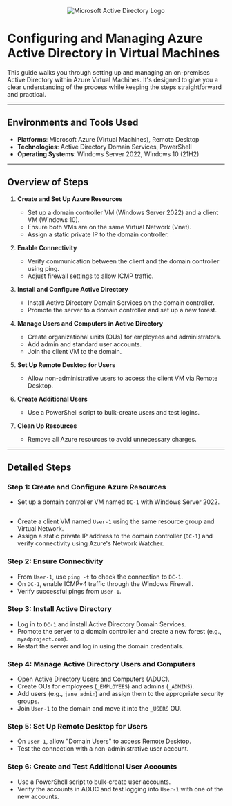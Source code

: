 <p align="center">
<img src="https://i.imgur.com/pU5A58S.png" alt="Microsoft Active Directory Logo"/>
</p>

# Configuring and Managing Azure Active Directory in Virtual Machines

This guide walks you through setting up and managing an on-premises Active Directory within Azure Virtual Machines. It's designed to give you a clear understanding of the process while keeping the steps straightforward and practical.

---

## Environments and Tools Used

- **Platforms**: Microsoft Azure (Virtual Machines), Remote Desktop
- **Technologies**: Active Directory Domain Services, PowerShell
- **Operating Systems**: Windows Server 2022, Windows 10 (21H2)

---

## Overview of Steps

1. **Create and Set Up Azure Resources**
   - Set up a domain controller VM (Windows Server 2022) and a client VM (Windows 10).
   - Ensure both VMs are on the same Virtual Network (Vnet).
   - Assign a static private IP to the domain controller.

2. **Enable Connectivity**
   - Verify communication between the client and the domain controller using ping.
   - Adjust firewall settings to allow ICMP traffic.

3. **Install and Configure Active Directory**
   - Install Active Directory Domain Services on the domain controller.
   - Promote the server to a domain controller and set up a new forest.

4. **Manage Users and Computers in Active Directory**
   - Create organizational units (OUs) for employees and administrators.
   - Add admin and standard user accounts.
   - Join the client VM to the domain.

5. **Set Up Remote Desktop for Users**
   - Allow non-administrative users to access the client VM via Remote Desktop.

6. **Create Additional Users**
   - Use a PowerShell script to bulk-create users and test logins.

7. **Clean Up Resources**
   - Remove all Azure resources to avoid unnecessary charges.

---

## Detailed Steps

### Step 1: Create and Configure Azure Resources
- Set up a domain controller VM named `DC-1` with Windows Server 2022.
<img src="https://i.imgur.com/mcgbxE9.png" alt=""/>

- Create a client VM named `User-1` using the same resource group and Virtual Network.
- Assign a static private IP address to the domain controller (`DC-1`) and verify connectivity using Azure's Network Watcher.

### Step 2: Ensure Connectivity
- From `User-1`, use `ping -t` to check the connection to `DC-1`.
- On `DC-1`, enable ICMPv4 traffic through the Windows Firewall.
- Verify successful pings from `User-1`.

### Step 3: Install Active Directory
- Log in to `DC-1` and install Active Directory Domain Services.
- Promote the server to a domain controller and create a new forest (e.g., `myadproject.com`).
- Restart the server and log in using the domain credentials.

### Step 4: Manage Active Directory Users and Computers
- Open Active Directory Users and Computers (ADUC).
- Create OUs for employees (`_EMPLOYEES`) and admins (`_ADMINS`).
- Add users (e.g., `jane_admin`) and assign them to the appropriate security groups.
- Join `User-1` to the domain and move it into the `_USERS` OU.

### Step 5: Set Up Remote Desktop for Users
- On `User-1`, allow "Domain Users" to access Remote Desktop.
- Test the connection with a non-administrative user account.

### Step 6: Create and Test Additional User Accounts
- Use a PowerShell script to bulk-create user accounts.
- Verify the accounts in ADUC and test logging into `User-1` with one of the new accounts.
